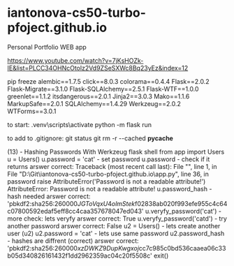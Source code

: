 # iantonova-cs50-turbo-pfoject.github.io
Personal Portfolio WEB app

https://www.youtube.com/watch?v=7jKsHOZk-IE&list=PLCC34OHNcOtolz2Vd9ZSeSXWc8Bq23yEz&index=12

pip freeze
alembic==1.7.5
click==8.0.3
colorama==0.4.4
Flask==2.0.2
Flask-Migrate==3.1.0
Flask-SQLAlchemy==2.5.1
Flask-WTF==1.0.0
greenlet==1.1.2
itsdangerous==2.0.1
Jinja2==3.0.3
Mako==1.1.6
MarkupSafe==2.0.1
SQLAlchemy==1.4.29
Werkzeug==2.0.2
WTForms==3.0.1

to start:
.venv\scripts\activate
python -m flask run

to add to .gitignore:
git status
git rm -r --cached __pycache__

(13) - Hashing Passwords With Werkzeug
flask shell
from app import Users
u = Users()
u.password = 'cat'          - set password
u.password                  - check if it returns
                arswer correct: Traceback (most recent call last):
                                File "<console>", line 1, in <module>
                                File "D:\Git\iantonova-cs50-turbo-pfoject.github.io\app.py", line 36, in password
                                    raise AttributeError('Password is not a readable attribute!')
                                AttributeError: Password is not a readable attribute!
u.password_hash             - hash needed
                arswer correct:             'pbkdf2:sha256:260000$JGToVqxU4olmStek$f02838ab020f993efe955c4c64c07800592edaf5eff8cc4caa357678047ed043'
u.veryfy_password('cat')    - more check: lets veryfy
                arswer correct: True
u.veryfy_password('catd')   - try another password
                arswer correct: False
u2 = Users()                - lets create another user (u2)
u2.password = 'cat'         - lets use same password
u2.password_hash            - hashes are diffrent (correct)
                arswer correct:     
                'pbkdf2:sha256:260000$xzDWKZ9DupKwgxoj$cc7c985c0bd536caaea06c33b05d340826161432f1dd2962359ac04c20f5508c'
exit()